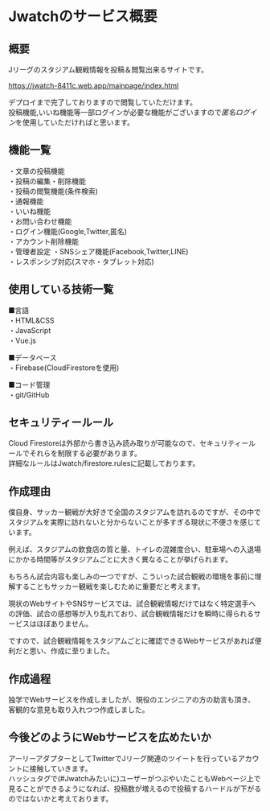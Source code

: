 # Jwatchのサービス概要
## 概要
Jリーグのスタジアム観戦情報を投稿＆閲覧出来るサイトです。  

https://jwatch-8411c.web.app/mainpage/index.html  

デプロイまで完了しておりますので閲覧していただけます。  
投稿機能,いいね機能等一部ログインが必要な機能がございますので*匿名ログイン*を使用していただければと思います。  

## 機能一覧
・文章の投稿機能  
・投稿の編集・削除機能  
・投稿の閲覧機能(条件検索)  
・通報機能  
・いいね機能  
・お問い合わせ機能  
・ログイン機能(Google,Twitter,匿名)  
・アカウント削除機能  
・管理者設定
・SNSシェア機能(Facebook,Twitter,LINE)  
・レスポンシブ対応(スマホ・タブレット対応)  

## 使用している技術一覧
■言語  
・HTML&CSS  
・JavaScript  
・Vue.js  

■データベース  
・Firebase(CloudFirestoreを使用)  

■コード管理  
・git/GitHub

## セキュリティールール
Cloud Firestoreは外部から書き込み読み取りが可能なので、セキュリティールールでそれらを制限する必要があります。  
詳細なルールはJwatch/firestore.rulesに記載しております。  

## 作成理由
僕自身、サッカー観戦が大好きで全国のスタジアムを訪れるのですが、その中でスタジアムを実際に訪れないと分からないことが多すぎる現状に不便さを感じています。  

例えば、スタジアムの飲食店の質と量、トイレの混雑度合い、駐車場への入退場にかかる時間等がスタジアムごとに大きく異なることが挙げられます。  

もちろん試合内容も楽しみの一つですが、こういった試合観戦の環境を事前に理解することもサッカー観戦を楽しむために重要だと考えます。  

現状のWebサイトやSNSサービスでは、試合観戦情報だけではなく特定選手への評価、試合の感想等が入り乱れており、試合観戦情報だけを瞬時に得られるサービスはほぼありません。  

ですので、試合観戦情報をスタジアムごとに確認できるWebサービスがあれば便利だと思い、作成に至りました。  

## 作成過程
独学でWebサービスを作成しましたが、現役のエンジニアの方の助言も頂き、客観的な意見も取り入れつつ作成しました。  

## 今後どのようにWebサービスを広めたいか
アーリーアダプターとしてTwitterでJリーグ関連のツイートを行っているアカウントに接触していきます。  
ハッシュタグで(#Jwatchみたいに)ユーザーがつぶやいたこともWebページ上で見ることができるようになれば、投稿数が増えるので投稿するハードルが下がるのではないかと考えております。  


